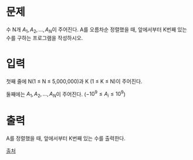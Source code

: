 # 문제

수 N개 $A_1, A_2, ..., A_N$이 주어진다. A를 오름차순 정렬했을 때, 앞에서부터 K번째 있는 수를 구하는 프로그램을 작성하시오.

# 입력

첫째 줄에 N(1 ≤ N ≤ 5,000,000)과 K (1 ≤ K ≤ N)이 주어진다.

둘째에는 $A_1, A_2, ..., A_N$이 주어진다. ($-10^{9} ≤ A_i ≤ 10^{9}$)

# 출력

A를 정렬했을 때, 앞에서부터 K번째 있는 수를 출력한다.

[출처](https://www.acmicpc.net/problem/11004)
